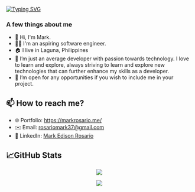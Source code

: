 [![Typing SVG](https://readme-typing-svg.herokuapp.com?size=40&duration=3500&color=D2582E&vCenter=true&width=720&height=60&lines=Welcome+to+Mark's+Github+Profile)](https://git.io/typing-svg)

### A few things about me
 - 👋 Hi, I'm Mark.
 - 👨‍💻 I'm an aspiring software engineer.
 - 🏠 I live in Laguna, Philippines
 - :book: I’m just an average developer with passion towards technology. I love to learn and explore, always striving to learn and explore new technologies that can further enhance my skills as a developer.
 - 👯 I’m open for any opportunities if you wish to include me in your project. 

## 📫  How to reach me?
 - 🌐 Portfolio: https://markrosario.me/
 - ✉️ Email: rosariomark37@gmail.com
 - 🤵 LinkedIn: [Mark Edison Rosario ](https://www.linkedin.com/in/rosario-mark/)

## 📈GitHub Stats
<p align="center"><img src="https://github-readme-stats.vercel.app/api/top-langs/?username=MrYious&layout=compact&theme=radical" /></p>
<p align="center"><img src="https://github-readme-stats.vercel.app/api?username=MrYious&show_icons=true&theme=radical" /></p>
